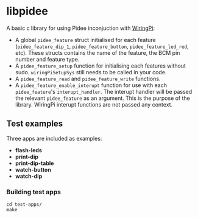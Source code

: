 # libpidee

A basic c library for using Pidee inconjuction with [WiringPi](http://wiringpi.com):

* A global `pidee_feature` struct initialised for each feature (`pidee_feature_dip_1`, `pidee_feature_button`, `pidee_feature_led_red`, etc). These structs contains the name of the feature, the BCM pin number and feature type.
* A `pidee_feature_setup` function for initialising each features without sudo. `wiringPiSetupSys` still needs to be called in your code.
* A `pidee_feature_read` and `pidee_feature_write` functions.
* A `pidee_feature_enable_interupt` function for use with each `pidee_feature`'s `interupt_handler`. The interupt handler will be passed the relevant `pidee_feature` as an argument. This is the purpose of the library. WiringPi interupt functions are not passed any context.

## Test examples

Three apps are included as examples:

* __flash-leds__
* __print-dip__
* __print-dip-table__
* __watch-button__
* __watch-dip__

### Building test apps

    cd test-apps/
    make



